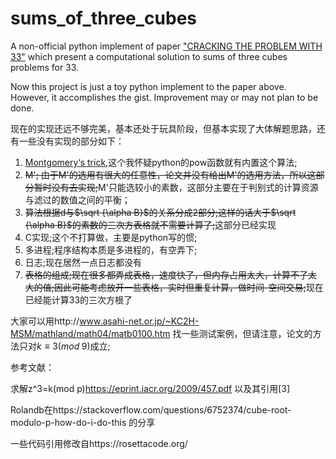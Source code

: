 # sums_of_three_cubes

A non-official python implement of paper ["CRACKING THE PROBLEM WITH 33"](https://people.maths.bris.ac.uk/~maarb/papers/cubesv1.pdf) which present a computational solution to sums of three cubes problems for 33.

Now this project is just a toy python implement to the paper above. However, it accomplishes the gist. Improvement may or may not plan to be done.

现在的实现还远不够完美，基本还处于玩具阶段，但基本实现了大体解题思路，还有一些没有实现的部分如下：

1. [Montgomery‘s trick](https://en.wikipedia.org/wiki/Montgomery_modular_multiplication),这个我怀疑python的pow函数就有内置这个算法;
2. ~~M'; 由于M'的选用有很大的任意性，论文并没有给出M'的选用方法，所以这部分暂时没有去实现;~~M'只能选较小的素数，这部分主要在于判别式的计算资源与滤过的数值之间的平衡；
3. ~~算法根据d与$\sqrt {\alpha B}$的关系分成2部分;这样的话大于$\sqrt {\alpha B}$的素数的三次方表格就不需要计算了;~~这部分已经实现
4. C实现;这个不打算做，主要是python写的惯;
5. 多进程;程序结构本质是多进程的，有空弄下;
6. 日志;现在居然一点日志都没有
7. ~~表格的组成;现在很多都弄成表格，速度快了，但内存占用太大，计算不了太大的值;因此可能考虑放开一些表格，实时但重复计算，做时间-空间交易;~~现在已经能计算33的三次方根了

大家可以用http://www.asahi-net.or.jp/~KC2H-MSM/mathland/math04/matb0100.htm 找一些测试案例，但请注意，论文的方法只对$k\equiv3(mod\;9)$成立;

参考文献：

求解z^3=k(mod p)https://eprint.iacr.org/2009/457.pdf 以及其引用[3]

Rolandb在https://stackoverflow.com/questions/6752374/cube-root-modulo-p-how-do-i-do-this 的分享

一些代码引用修改自https://rosettacode.org/
